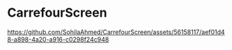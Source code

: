 # CarrefourScreen


https://github.com/SohilaAhmed/CarrefourScreen/assets/56158117/aef01d48-a898-4a20-a916-c0298f24c948


